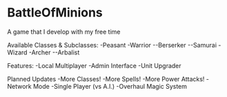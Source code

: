 # BattleOfMinions
A game that I develop with my free time

Available Classes & Subclasses:
-Peasant
-Warrior
--Berserker
--Samurai
-Wizard
-Archer
--Arbalist

Features:
-Local Multiplayer
-Admin Interface
-Unit Upgrader

Planned Updates
-More Classes!
-More Spells!
-More Power Attacks!
-Network Mode
-Single Player (vs A.I.)
-Overhaul Magic System
